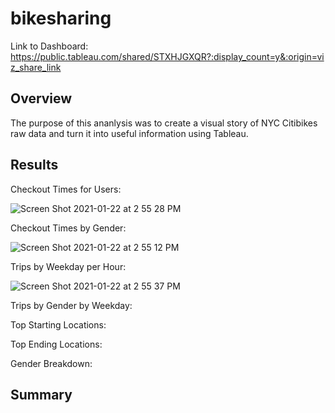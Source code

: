 # bikesharing

Link to Dashboard: https://public.tableau.com/shared/STXHJGXQR?:display_count=y&:origin=viz_share_link

## Overview

The purpose of this ananlysis was to create a visual story of NYC Citibikes raw data and turn it into useful information using Tableau. 

## Results

Checkout Times for Users:

![Screen Shot 2021-01-22 at 2 55 28 PM](https://user-images.githubusercontent.com/16258584/105547863-93537e00-5cc4-11eb-94bd-67651d50a39f.png)

Checkout Times by Gender:

![Screen Shot 2021-01-22 at 2 55 12 PM](https://user-images.githubusercontent.com/16258584/105548732-a024a180-5cc5-11eb-9d98-8dc76888a0fd.png)

Trips by Weekday per Hour: 

![Screen Shot 2021-01-22 at 2 55 37 PM](https://user-images.githubusercontent.com/16258584/105548916-e24de300-5cc5-11eb-819e-00e0b59de813.png)

Trips by Gender by Weekday:

Top Starting Locations:

Top Ending Locations:

Gender Breakdown:

## Summary 
